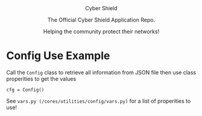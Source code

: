 <div align="center"> 
Cyber Shield
<p>The Official Cyber Shield Application Repo.</p>
<p>Helping the community protect their networks!</p>
</div>

# Config Use Example
Call the ``Config`` class to retrieve all information from JSON file then use class properities to get the values
```
cfg = Config()
```

See ``vars.py (/cores/utilities/config/vars.py)`` for a list of properities to use!